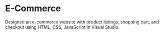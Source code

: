 # E-Commerce
Designed an e-commerce website with product listings, shopping cart, and checkout using HTML, CSS, JavaScript in Visual Studio.
